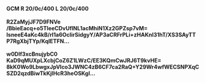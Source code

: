 #### GCM R 20/0c/400 L 20/0c/400
**R2ZaMyjJF7D9FNVe**<br/>**/BbieEacq+o5TIeeCDvUflNL1acMhiN1Xz2GPZsp7vM=**<br/>**lsneeE4aKc4kB/rI1a6OcIirSidgyY/AP3aCRFrPLi+zHAKnI31hT/XS3SAyTTP7RgXbjTYp/KqlETFN...**<br/><br/>
**w0Dlf3xcBnujybC0**<br/>**KaD9qMUXpLXcbjCoZ6Z1LWzC/EE3KQmCwJRJ6T9kvHE=**<br/>**8kK0Wo9LbwgxJpVlco3JWNC4zB6CF7ca2RaQ+Y29Wr4wfWECSNPXqCSZD2qzdBiwTkKjlHcR3heOSKgI...**